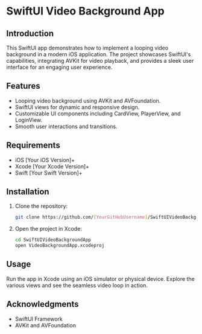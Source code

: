 # SwiftUI Video Background App

## Introduction
This SwiftUI app demonstrates how to implement a looping video background in a modern iOS application. The project showcases SwiftUI's capabilities, integrating AVKit for video playback, and provides a sleek user interface for an engaging user experience.

## Features
- Looping video background using AVKit and AVFoundation.
- SwiftUI views for dynamic and responsive design.
- Customizable UI components including CardView, PlayerView, and LoginView.
- Smooth user interactions and transitions.

## Requirements
- iOS [Your iOS Version]+
- Xcode [Your Xcode Version]+
- Swift [Your Swift Version]+

## Installation
1. Clone the repository:
   ```bash
   git clone https://github.com/[YourGitHubUsername]/SwiftUIVideoBackgroundApp.git
   ```
2. Open the project in Xcode:
   ```bash
   cd SwiftUIVideoBackgroundApp
   open VideoBackgroundApp.xcodeproj
   ```
## Usage
Run the app in Xcode using an iOS simulator or physical device. Explore the various views and see the seamless video loop in action.

## Acknowledgments
- SwiftUI Framework
- AVKit and AVFoundation
